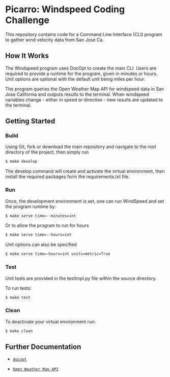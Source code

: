 # Picarro: Windspeed Coding Challenge

This repository contains code for a Command Line Interface (CLI) program to gather wind velocity data from San Jose Ca. 

## How It Works
The Windspeed program uses DocOpt to create the main CLI. 
Users are required to provide a runtime for the program, given in minutes or hours. Unit options are optional with the default unit being miles per hour.

The program queries the Open Weather Map API for windspeed data in San Jose California and outputs results to the terminal. 
When windspeed variables change - either in speed or direction - new results are updated to the terminal. 

## Getting Started

### Build

Using Git, fork or download the main repository and navigate to the root directory of the project, then simply run

```sh
$ make develop 
```
The develop command will create and activate the virtual environment, then install the required packages form the requirements.txt file. 

### Run

Once, the development environment is set, one can run WindSpeed and set the program runtime by:

```sh
$ make serve time=--minutes=int
```

Or to allow the program to run for hours 

```sh
$ make serve time=--hours=int
```

Unit options can also be specified

```sh
$ make serve time=—hours=int units=metric=True
```

### Test

Unit tests are provided in the testImpl.py file within the source directory. 

To run tests:
```sh
$ make test
```
### Clean

To deactivate your virtual environment run:

```sh
$ make clean
```

##  Further Documentation 

* [`docopt`](https://pypi.org/project/docopt/)

* [`Open Weather Map API`](https://openweathermap.org/current)
